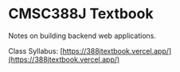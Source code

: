 # CMSC388J Textbook

Notes on building backend web applications. 

Class Syllabus: [https://388jtextbook.vercel.app/](https://388jtextbook.vercel.app/)
